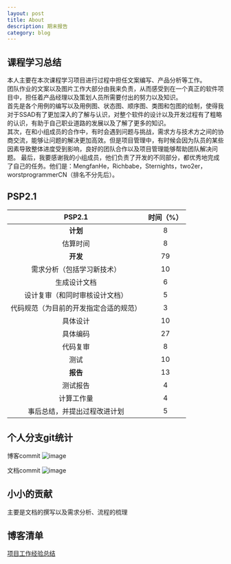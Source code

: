 ```yaml
---
layout: post
title: About
description: 期末报告
category: blog
---
```

## 课程学习总结
本人主要在本次课程学习项目进行过程中担任文案编写、产品分析等工作。  
团队作业的文案以及图片工作大部分由我来负责，从而感受到在一个真正的软件项目中，担任着产品经理以及策划人员所需要付出的努力以及知识。  
首先是各个用例的编写以及用例图、状态图、顺序图、类图和包图的绘制，使得我对于SSAD有了更加深入的了解与认识，对整个软件的设计以及开发过程有了粗略的认识，有助于自己职业道路的发展以及了解了更多的知识。  
其次，在和小组成员的合作中，有时会遇到问题与挑战，需求方与技术方之间的协商交流，能够让问题的解决更加高效。但是项目管理中，有时候会因为队员的某些因素导致整体进度受到影响，良好的团队合作以及项目管理能够帮助团队解决问题。
最后，我要感谢我的小组成员，他们负责了开发的不同部分，都优秀地完成了自己的任务。他们是：MengfanHe，Richbabe，Sternights，two2er，worstprogrammerCN（排名不分先后）。

## PSP2.1
|PSP2.1|时间（%）|
|:--:|:--:|
|**计划**|8|
|估算时间|8|
|**开发**|79|
|需求分析（包括学习新技术）|10|
|生成设计文档|6|
|设计复审（和同时审核设计文档）|5|
|代码规范（为目前的开发指定合适的规范）|3|
|具体设计|10|
|具体编码|27|
|代码复审|8|
|测试|10|
|**报告**|13|
|测试报告|4|
|计算工作量|4|
|事后总结，并提出过程改进计划|5|
## 个人分支git统计
博客commit
![image](http://wx1.sinaimg.cn/mw690/c3b8fd03gy1fstlml5mt9j20j709w74t.jpg)

文档commit
![image](http://wx1.sinaimg.cn/mw690/c3b8fd03gy1fstlmo3oo2j20hu09cmxo.jpg)
## 小小的贡献
主要是文档的撰写以及需求分析、流程的梳理

## 博客清单

[项目工作经验总结](https://shimo.im/docs/iBAv3jyOXis7BwCk)
